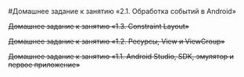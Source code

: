 #Домашнее задание к занятию «2.1. Обработка событий в Android»

~~Домашнее задание к занятию «1.3. Constraint Layout»~~

~~Домашнее задание к занятию «1.2. Ресурсы, View и ViewGroup»~~

~~Домашнее задание к занятию «1.1. Android Studio, SDK, эмулятор и первое приложение»~~